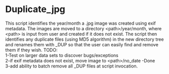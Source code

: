# Duplicate_jpg
This script identifies the year/month a .jpg image was created using exif metadata.  The images are moved to a directory \<path\>/year/month, where \<path\> is input from user and created if it does not exist.
The script then identifies any duplicate files (using MD5 algorithm) in the new directory tree and renames them with _DUP so that the user can easily find and remove them if they wish.
TODO:  
1-Test on larger data sets to discover bugs/exceptions  
2-if exif metadata does not exist, move image to \<path\>/no_date -Done  
3-add ability to batch remove all _DUP files at script invocation.  
